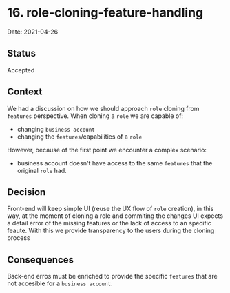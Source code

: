 # 16. role-cloning-feature-handling

Date: 2021-04-26

## Status

Accepted

## Context

We had a discussion on how we should approach `role` cloning from `features` perspective. When cloning a `role` we are capable of:

* changing `business account`
* changing the `features`/capabilities of a `role`

However, because of the first point we encounter a complex scenario:

* business account doesn't have access to the same `features` that the original `role` had.

## Decision

Front-end will keep simple UI (reuse the UX flow of `role` creation), in this way, at the moment of cloning a role and commiting the changes UI expects a detail error of the missing features or the lack of access to an specific feaute. With this we provide transparency to the users during the cloning process

## Consequences

Back-end erros must be enriched to provide the specific `features` that are not accesible for a `business account`.

